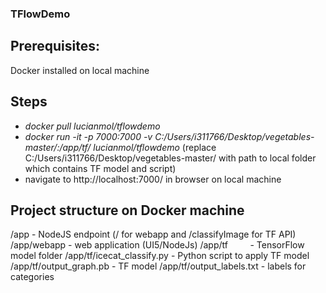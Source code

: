 ### TFlowDemo

## Prerequisites:
Docker installed on local machine

## Steps
* _docker pull lucianmol/tflowdemo_
* _docker run -it -p 7000:7000 -v C:/Users/i311766/Desktop/vegetables-master/:/app/tf/ lucianmol/tflowdemo_ (replace C:/Users/i311766/Desktop/vegetables-master/ with path to local folder which contains TF model and script)
* navigate to http://localhost:7000/ in browser on local machine

## Project structure on Docker machine
/app                          - NodeJS endpoint (/ for webapp and /classifyImage for TF API)
/app/webapp                   - web application (UI5/NodeJs)
/app/tf                       - TensorFlow model folder
/app/tf/icecat_classify.py    - Python script to apply TF model
/app/tf/output_graph.pb       - TF model
/app/tf/output_labels.txt     - labels for categories
